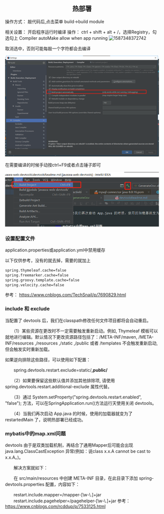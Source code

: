 ## <center>热部署</center>

操作方式：
敲代码后,点击菜单 build->build module

相关设置：
开启程序运行时编译
操作： ctrl + shift + alt + /，选择Registry，勾选勾上 Compiler autoMake allow when app running
![1587348372742](media/1587348372742.png)

取消选中，否则可能每敲一个字符都会去编译

![1595911693705](media/1595911693705.png)

在需要编译的时候手动按ctrl+F9或者点击锤子即可

![1595911773648](media/1595911773648.png)

### 设置配置文件

application.properties或application.yml中禁用缓存

以下仅供参考，没有的就去掉，需要的就加上
```shell
spring.thymeleaf.cache=false
spring.freemarker.cache=false
spring.groovy.template.cache=false
spring.velocity.cache=false
```
参考：
https://www.cnblogs.com/TechSnail/p/7690829.html

### include 和 exclude
当配置了 devtools 后，我们在classpath修改任何文件项目都将会自动重启。

　　（1）某些资源在更改时不一定需要触发重新启动。例如, Thymeleaf 模板可以就地进行编辑。默认情况下更改资源路径包括了：/META-INF/maven, /META-INF/resources ,/resources ,/static ,/public 或者 /templates 不会触发重新启动, 但会触发实时重新加载。

如果逆向排除这些路径，可以使用如下配置：

　　spring.devtools.restart.exclude=static/**,public/**

　　（2）如果要保留这些默认值并添加其他排除项, 请使用 spring.devtools.restart.additional-exclude 属性代替。

　　（3）通过 System.setProperty("spring.devtools.restart.enabled", "false"); 方法，可以在SpringApplication.run()方法运行天使用关闭 devtools。

　　（4）当我们再次启动 App.java 的时候，使用的加载器就变为了 restartedMain 了，说明热部署已经成功。


### mybatis中的map.xml问题
   devtools 由于是双类加载机制，再结合了通用Mapper后可能会出现 java.lang.ClassCastException 异常(例如：说class x.x.A cannot be cast to x.x.A。)。

　　解决方案就如下：

　　在 src/main/resources 中创建 META-INF 目录，在此目录下添加 spring-devtools.properties 配置，内容如下：

　　restart.include.mapper=/mapper-[\\w-\\.]+jar
　　restart.include.pagehelper=/pagehelper-[\\w-\\.]+jar
参考： https://www.cnblogs.com/rcddup/p/7533125.html
